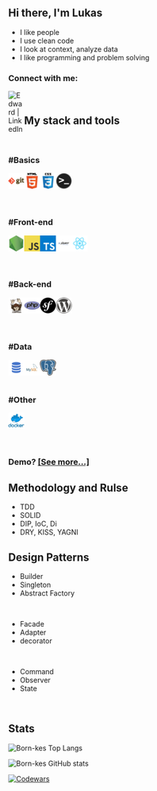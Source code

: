 [linkedin]: https://www.linkedin.com/in/lukasz-martyn/

[git]: /git/
[html5]: /html5/
[css3]: /css3/
[bash]: /bash/

[nodeJS]: /nodejs/
[JavaScript]: /js/
[TypeScript]: /typescript/
[jQuery]: /jquery/
[React]: /react/

[composer]: /php/
[PHP]: /php/
[symfony]: /symfony/
[wordPress]: /wordpress/

[SQL]: /sql/

[Docker]: /docker/


## Hi there, I'm Lukas

- I like people
- I use clean code
- I look at context, analyze data
- I like programming and problem solving

### Connect with me:

[<img align="left" alt="Edward | LinkedIn" width="32px" src="https://cdn.jsdelivr.net/npm/simple-icons@v3/icons/linkedin.svg" />][linkedin]

<br>

## My stack and tools

<br>

### #Basics

[<img align="left" width="32px" alt="Git" src="https://raw.githubusercontent.com/github/explore/80688e429a7d4ef2fca1e82350fe8e3517d3494d/topics/git/git.png" />][git]

[<img align="left" width="32px" alt="HTML5" src="https://raw.githubusercontent.com/github/explore/80688e429a7d4ef2fca1e82350fe8e3517d3494d/topics/html/html.png" />][html5]

[<img align="left" width="32px" alt="CSS3" src="https://raw.githubusercontent.com/github/explore/80688e429a7d4ef2fca1e82350fe8e3517d3494d/topics/css/css.png" />][css3]

[<img align="" width="32px" alt="Terminal" src="https://raw.githubusercontent.com/github/explore/80688e429a7d4ef2fca1e82350fe8e3517d3494d/topics/terminal/terminal.png" />][bash]

<br>

### #Front-end

[<img align="left" width="32px" alt="Node.js" src="https://raw.githubusercontent.com/github/explore/80688e429a7d4ef2fca1e82350fe8e3517d3494d/topics/nodejs/nodejs.png" />][nodeJS]

[<img align="left" width="32px" alt="JavaScript" src="https://raw.githubusercontent.com/github/explore/80688e429a7d4ef2fca1e82350fe8e3517d3494d/topics/javascript/javascript.png" />][JavaScript]

[<img align="left" width="32px" alt="TypeScript" src="https://raw.githubusercontent.com/github/explore/80688e429a7d4ef2fca1e82350fe8e3517d3494d/topics/typescript/typescript.png" />][TypeScript]

[<img align="left" width="32px" alt="jquery" src="https://raw.githubusercontent.com/github/explore/80688e429a7d4ef2fca1e82350fe8e3517d3494d/topics/jquery/jquery.png" />][jQuery]

[<img align="" width="32px" alt="React" src="https://raw.githubusercontent.com/github/explore/80688e429a7d4ef2fca1e82350fe8e3517d3494d/topics/react/react.png" />][React]

<img align="" width="0px" alt="Sass" src="https://raw.githubusercontent.com/github/explore/80688e429a7d4ef2fca1e82350fe8e3517d3494d/topics/sass/sass.png" />

<br>

### #Back-end

[<img align="left" width="32px" alt="Composer" src="https://raw.githubusercontent.com/github/explore/80688e429a7d4ef2fca1e82350fe8e3517d3494d/topics/composer/composer.png" />][composer]

[<img align="left" width="32px" alt="PHP" src="https://raw.githubusercontent.com/github/explore/80688e429a7d4ef2fca1e82350fe8e3517d3494d/topics/php/php.png" />][PHP]

[<img align="left" width="32px" alt="Symfony" src="https://raw.githubusercontent.com/github/explore/80688e429a7d4ef2fca1e82350fe8e3517d3494d/topics/symfony/symfony.png">][symfony]

[<img align="" width="32px" alt="WordPress" src="https://raw.githubusercontent.com/github/explore/80688e429a7d4ef2fca1e82350fe8e3517d3494d/topics/wordpress/wordpress.png">][wordPress]

<br>

### #Data
[<img align="left" width="32px" alt="SQL" src="https://raw.githubusercontent.com/github/explore/80688e429a7d4ef2fca1e82350fe8e3517d3494d/topics/sql/sql.png" /> <img align="left" width="32px" alt="MySql" src="https://raw.githubusercontent.com/github/explore/80688e429a7d4ef2fca1e82350fe8e3517d3494d/topics/mysql/mysql.png" /> <img align="left" width="32px" alt="PostgreSQL" src="https://raw.githubusercontent.com/github/explore/80688e429a7d4ef2fca1e82350fe8e3517d3494d/topics/postgresql/postgresql.png" /> <img align="" height="0" src="https://raw.githubusercontent.com/github/explore/2d218e3aa252dc90eef269b34eeec1fbd15dc07e/topics/sqlite/sqlite.png">][SQL]

<br>

### #Other

[<img align="" width="32px" alt="Docker" src="https://raw.githubusercontent.com/github/explore/2d218e3aa252dc90eef269b34eeec1fbd15dc07e/topics/docker/docker.png">][Docker]

<br>

### Demo? [[See more...]](https://github.com/born-kes/born-kes/tree/master)

## Methodology and Rulse

- TDD
- SOLID
- DIP, IoC, Di
- DRY, KISS, YAGNI

## Design Patterns

- Builder
- Singleton
- Abstract Factory

<br>

- Facade
- Adapter
- decorator

<br>

- Command
- Observer
- State

<br>

## Stats

![Born-kes Top Langs](https://github-readme-stats.vercel.app/api/top-langs/?username=born-kes&layout=compact&theme=dark)

![Born-kes GitHub stats](https://github-readme-stats.vercel.app/api?username=born-kes&show_icons=true&theme=dark)

[link]: https://www.codewars.com/users/%C5%81ukasz%20Mar

[![Codewars](https://github.r2v.ch/codewars?user=%C5%81ukasz%20Mar&stroke=%23BB432C&top_languages=true)][link]
